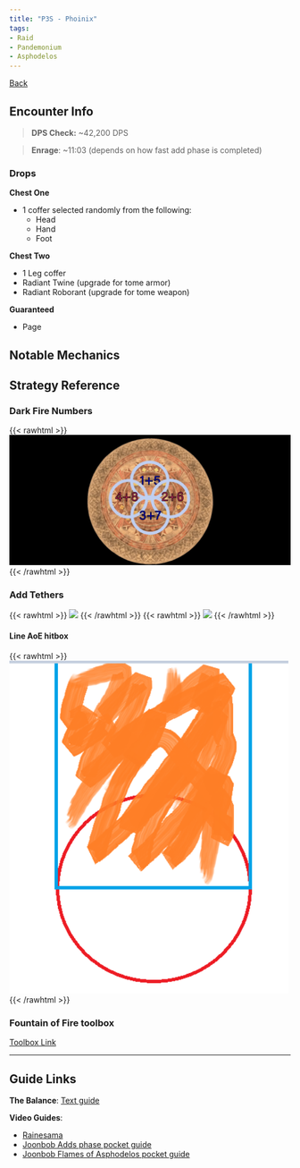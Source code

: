 ```yaml
---
title: "P3S - Phoinix"
tags:
- Raid
- Pandemonium
- Asphodelos
---
```

[Back](notes/Asphodelos.md)

## Encounter Info

>**DPS Check:** ~42,200 DPS

>**Enrage**: ~11:03 (depends on how fast add phase is completed)

### Drops
**Chest One**
- 1 coffer selected randomly from the following:
	- Head
	- Hand
	- Foot

**Chest Two**
- 1 Leg coffer
- Radiant Twine (upgrade for tome armor)
- Radiant Roborant (upgrade for tome weapon)

**Guaranteed**
- Page

## Notable Mechanics


## Strategy Reference

### Dark Fire Numbers
{{< rawhtml >}}
<img src="/notes/images/Pasted%20image%2020220318211834.png" width="900">
{{< /rawhtml >}}

### Add Tethers
{{< rawhtml >}}
<img src="/notes/images/Pasted%20image%2020220318211605.png" width="500">
{{< /rawhtml >}}
{{< rawhtml >}}
<img src="/notes/images/Pasted%20image%2020220318211746.png" width="500">
{{< /rawhtml >}}


#### Line AoE hitbox

{{< rawhtml >}}
<img src="/notes/images/adds-dash.jpg" width="500">
{{< /rawhtml >}}

### Fountain of Fire toolbox
[Toolbox Link](https://ff14.toolboxgaming.space/?id=964448726941461&preview=1#1)

---

## Guide Links
**The Balance**: [Text guide](https://www.thebalanceffxiv.com/encounters/savage/pandaemonium/p3s/)

**Video Guides**:
- [Rainesama](https://www.youtube.com/watch?v=aE9QuyRT5wY)
- [Joonbob Adds phase pocket guide](https://www.youtube.com/watch?v=DGWKBtK7lR4)
- [Joonbob Flames of Asphodelos pocket guide](https://www.youtube.com/watch?v=VebIW87iAQY)
